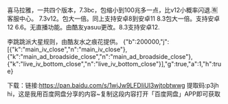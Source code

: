 喜马拉雅，一共四个版本，7.3bc，包缩小到100兆多一点，比v12小概率闪退.🈶客服中心。
7.3v12。包大一倍。同上支持安卓8到安卓11
8.3包大一倍。支持安卓12
6.6。无直播功能。由酷友yasuu更改。8.3支持安卓12.

李跳跳派大星规则，由酷友水之痕花提供。
{"b":200000,"j":[{"k":"main_iv_close","n":"main_iv_close"},{"k":"main_ad_broadside_close","n":"main_ad_broadside_close"},{"k":"live_iv_bottom_close","n":"live_iv_bottom_close"}],"g":true,"a":1,"h":true}

下载：链接:https://pan.baidu.com/s/1wjJw9LFDIiUl3wjtobtwwg 提取码:p3jh hi，这是我用百度网盘分享的内容~复制这段内容打开「百度网盘」APP即可获取






